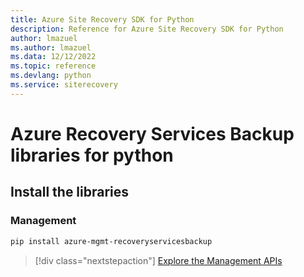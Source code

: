 ```yaml
---
title: Azure Site Recovery SDK for Python
description: Reference for Azure Site Recovery SDK for Python
author: lmazuel
ms.author: lmazuel
ms.data: 12/12/2022
ms.topic: reference
ms.devlang: python
ms.service: siterecovery
---
```

# Azure Recovery Services Backup libraries for python

## Install the libraries


### Management

```bash
pip install azure-mgmt-recoveryservicesbackup
```
> [!div class="nextstepaction"]
> [Explore the Management APIs](/python/api/overview/azure/recoveryservicesbackup/management)